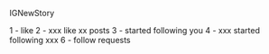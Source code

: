 

IGNewStory

1 - like
2 - xxx like xx posts
3 - started following you
4 - xxx started following xxx
6 - follow requests
